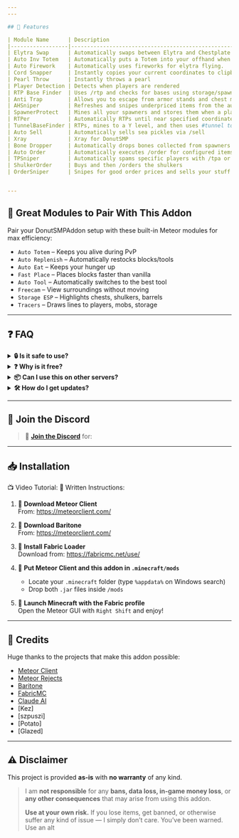 ```yaml
---
---

## 🚀 Features

| Module Name      | Description                                                           | Status        |
|------------------|-----------------------------------------------------------------------|---------------|
| Elytra Swap      | Automatically swaps between Elytra and Chestplate based on context    | ❌ Not Yet   |
| Auto Inv Totem   | Automatically puts a Totem into your offhand when inventory opens     | ❌ Not Yet   |
| Auto Firework    | Automatically uses fireworks for elytra flying.                       | ❌ Not Yet   |
| Cord Snapper     | Instantly copies your current coordinates to clipboard                | ❌ Not Yet   |
| Pearl Throw      | Instantly throws a pearl                                              | ❌ Not Yet   |
| Player Detection | Detects when players are rendered                                     | ❌ Not Yet   |
| RTP Base Finder  | Uses /rtp and checks for bases using storage/spawner detection        | ❌ Not Yet   |
| Anti Trap        | Allows you to escape from armor stands and chest minecarts.           | ❌ Not Yet   |
| AHSniper         | Refreshes and snipes underpriced items from the auction house         | ✅ Added     |
| SpawnerProtect   | Mines all your spawners and stores them when a player is nearby       | ✅ Added     |
| RTPer            | Automatically RTPs until near specified coordinates                   | ❌ Not Yet   |
| TunnelBaseFinder | RTPs, mines to a Y level, and then uses #tunnel to mine horizontally  | ✅ Added     |
| Auto Sell        | Automatically sells sea pickles via /sell                             | ❌ Not Yet   |
| Xray             | Xray for DonutSMP                                                     | ❌ Not Yet   |
| Bone Dropper     | Automatically drops bones collected from spawners and sell arrorw     | ✅ Added     |
| Auto Order       | Automatically executes /order for configured items                    | ✅ Added    |
| TPSniper         | Automatically spams specific players with /tpa or /tpahere requests   | ❌ Not Yet   |
| ShulkerOrder     | Buys and then /orders the shulkers                                    | ✅ Added     |
| OrderSniper      | Snipes for good order prices and sells your stuff                     | ❌ Not Yet   |


---
```


## 🔗 Great Modules to Pair With This Addon

Pair your DonutSMPAddon setup with these built-in Meteor modules for max efficiency:

- `Auto Totem` – Keeps you alive during PvP
- `Auto Replenish` – Automatically restocks blocks/tools
- `Auto Eat` – Keeps your hunger up
- `Fast Place` – Places blocks faster than vanilla
- `Auto Tool` – Automatically switches to the best tool
- `Freecam` – View surroundings without moving
- `Storage ESP` – Highlights chests, shulkers, barrels
- `Tracers` – Draws lines to players, mobs, storage

---

## ❓ FAQ

<details>
  <summary><strong>🔒 Is it safe to use?</strong></summary>
  <p>
    Yes, it's completely open-source. There are no token loggers, backdoors, or obfuscation. If you're unsure, feel free to inspect the code or compile it yourself.
  </p>
</details>

<details>
  <summary><strong>❓ Why is it free?</strong></summary>
  <p>
    I made this addon to help DonutSMP players automate boring tasks without paying ridiculous prices for private clients. It's a free, powerful alternative.
  </p>
</details>

<details>
  <summary><strong>📦 Can I use this on other servers?</strong></summary>
  <p>
    This addon was made specifically for DonutSMP, and most features are designed to work only there (e.g., Auction Sniper, Auto Sell, RTP Base Finder). While some basic modules may still work elsewhere, the full functionality is best experienced on DonutSMP.
  </p>
</details>

<details>
  <summary><strong>🛠️ How do I get updates?</strong></summary>
  <p>
    Join the <a href="https://discord.gg/mmfX3t778P">Discord server</a> for update announcements, changelogs, and early access to new modules. You can also star/watch the GitHub repo.
  </p>
</details>



---

## 📢 Join the Discord

> 💬 **[Join the Discord](https://discord.gg/mmfX3t778P)** for:
---

## 📥 Installation

📺 Video Tutorial:
📝 Written Instructions:

1. 🔽 **Download Meteor Client**  
   From: https://meteorclient.com/

1. 🔽 **Download Baritone**  
   From: https://meteorclient.com/

3. 🧵 **Install Fabric Loader**  
   Download from: https://fabricmc.net/use/

4. 🧩 **Put Meteor Client and this addon in `.minecraft/mods`**
    - Locate your `.minecraft` folder (type `%appdata%` on Windows search)
    - Drop both `.jar` files inside `/mods`

5. 🚀 **Launch Minecraft with the Fabric profile**  
   Open the Meteor GUI with `Right Shift` and enjoy!

---

## 🧠 Credits

Huge thanks to the projects that make this addon possible:

- [Meteor Client](https://github.com/MeteorDevelopment/meteor-client)
- [Meteor Rejects](https://github.com/AntiCope/meteor-rejects)
- [Baritone](https://github.com/cabaletta/baritone)
- [FabricMC](https://fabricmc.net/)
- [Claude AI](https://claude.ai/)
- [Kez]
- [szpuszi]
- [Potato]
- [Glazed]

---

## ⚠️ Disclaimer

This project is provided **as-is** with **no warranty** of any kind.

> I am **not responsible** for any **bans, data loss, in-game money loss**, or **any other consequences** that may arise from using this addon.
>
> **Use at your own risk.** If you lose items, get banned, or otherwise suffer any kind of issue — I simply don’t care. You’ve been warned. Use an alt



